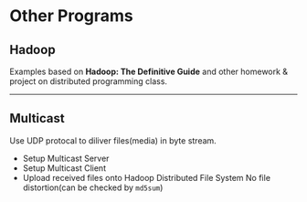 # Other Programs

## Hadoop
Examples based on **Hadoop: The Definitive Guide** and other homework & project on distributed programming class.

***

## Multicast
Use UDP protocal to diliver files(media) in byte stream.
+ Setup Multicast Server
+ Setup Multicast Client
+ Upload received files onto Hadoop Distributed File System
No file distortion(can be checked by `md5sum`)


